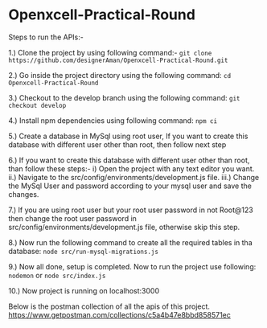 # Openxcell-Practical-Round

Steps to run the APIs:-

1.) Clone the project by using following command:-
    `git clone https://github.com/designerAman/Openxcell-Practical-Round.git`

2.) Go inside the project directory using the following command:
    `cd Openxcell-Practical-Round`

3.) Checkout to the develop branch using the following command:
    `git checkout develop`

4.) Install npm dependencies using following command:
    `npm ci`

5.) Create a database in MySql using root user, If you want to create this database with different user other than root, then follow next step

6.) If you want to create this database with different user other than root, than follow these steps:-
    i) Open the project with any text editor you want.
    ii.) Navigate to the src/config/environments/development.js file.
    iii.) Change the MySql User and password according to your mysql user and save the changes.

7.) If you are using root user but your root user password in not Root@123 then change the root user password in src/config/environments/development.js file, otherwise skip this step.

8.) Now run the following command to create all the required tables in tha database:
    `node src/run-mysql-migrations.js`

9.) Now all done, setup is completed. Now to run the project use following:
    `nodemon` or `node src/index.js`

10.) Now project is running on localhost:3000



Below is the postman collection of all the apis of this project.
    https://www.getpostman.com/collections/c5a4b47e8bbd858571ec